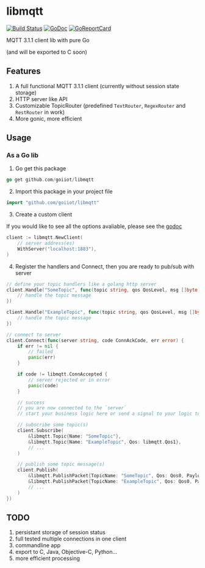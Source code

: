 # libmqtt

[![Build Status](https://travis-ci.org/goiiot/libmqtt.svg)](https://travis-ci.org/goiiot/libmqtt) [![GoDoc](https://godoc.org/github.com/goiiot/libmqtt?status.svg)](https://godoc.org/github.com/goiiot/libmqtt) [![GoReportCard](https://goreportcard.com/badge/goiiot/libmqtt)](https://goreportcard.com/report/github.com/goiiot/libmqtt)

MQTT 3.1.1 client lib with pure Go

(and will be exported to C soon)

## Features

1. A full functional MQTT 3.1.1 client (currently without session state storage)
1. HTTP server like API
1. Customizable TopicRouter (predefined `TextRouter`, `RegexRouter` and `RestRouter` in work)
1. More gonic, more efficient

## Usage

### As a Go lib

1. Go get this package

```go
go get github.com/goiiot/libmqtt
```

2. Import this package in your project file

```go
import "github.com/goiiot/libmqtt"
```

3. Create a custom client

If you would like to see all the options avaliable, please see the [godoc](https://godoc.org/github.com/goiiot/libmqtt)

```go
client := libmqtt.NewClient(
    // server address(es)
    WithServer("localhost:1883"),
)
```

4. Register the handlers and Connect, then you are ready to pub/sub with server

```go
// define your topic handlers like a golang http server
client.Handle("SomeTopic", func(topic string, qos QosLevel, msg []byte) {
    // handle the topic message
})

client.Handle("ExampleTopic", func(topic string, qos QosLevel, msg []byte) {
    // handle the topic message
})

// connect to server
client.Connect(func(server string, code ConnAckCode, err error) {
    if err != nil {
        // failed
        panic(err)
    }

    if code != libmqtt.ConnAccepted {
        // server rejected or in error
        panic(code)
    }

    // success
    // you are now connected to the `server`
    // start your business logic here or send a signal to your logic to start

    // subscribe some topic(s)
    client.Subscribe(
        &libmqtt.Topic{Name: "SomeTopic"},
        &libmqtt.Topic{Name: "ExampleTopic", Qos: libmqtt.Qos1},
        // ...
    )

    // publish some topic message(s)
    client.Publish(
        &libmqtt.PublishPacket{TopicName: "SomeTopic", Qos: Qos0, Payload: []byte("something bad")},
        &libmqtt.PublishPacket{TopicName: "ExampleTopic", Qos: Qos0, Payload: []byte("something good")},
        // ...
    )
})
```

## TODO

1. persistant storage of session status
1. full tested multiple connections in one client
1. commandline app
1. export to C, Java, Objective-C, Python...
1. more efficient processing